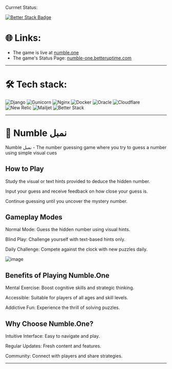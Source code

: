 Currnet Status: 

[![Better Stack Badge](https://uptime.betterstack.com/status-badges/v1/monitor/1l6ij.svg)](https://uptime.betterstack.com/?utm_source=status_badge)

# 🌐 Links:
- The game is live at [numble.one](https://numble.one "Numble.one")
- The game's Status Page: [numble-one.betteruptime.com](https://numble-one.betteruptime.com/ "Status Page")

---

# 🛠️ Tech stack: 

![Django](https://img.shields.io/badge/django-092E20?logo=django&logoColor=white)
![Gunicorn](https://img.shields.io/badge/gunicorn-298729g?logo=gunicorn&logoColor=white)
![Nginx](https://img.shields.io/badge/nginx-009639?logo=nginx&logoColor=white)
![Docker](https://img.shields.io/badge/docker-0c9cc9?logo=docker&logoColor=white)
![Oracle](https://img.shields.io/badge/Oracle-a10202?logo=oracle&logoColor=white)
![Cloudflare](https://img.shields.io/badge/Cloudflare-bf6215?logo=Cloudflare&logoColor=white)
![New Relic](https://img.shields.io/badge/new_nelic-03301b?logo=new%20relic&logoColor=white)
![Mailjet](https://img.shields.io/badge/Mailjet-7c46e8?logo=minutemailer&logoColor=white)
![Better Stack](https://img.shields.io/badge/Better_Stack-1c1c1c?logo=Better%20Stack&logoColor=white)

---

# 🔢 Numble نمبل
Numble نمبل - The number guessing game where you try to guess a number using simple visual cues

## How to Play

Study the visual or text hints provided to deduce the hidden number.

Input your guess and receive feedback on how close your guess is.

Continue guessing until you uncover the mystery number.


## Gameplay Modes

Normal Mode: Guess the hidden number using visual hints.

Blind Play: Challenge yourself with text-based hints only.

Daily Challenge: Compete against the clock with new puzzles daily.

![image](https://github.com/user-attachments/assets/e7ee2f0b-abb8-4f1a-8ca5-aab59722d6e8)



## Benefits of Playing Numble.One

Mental Exercise: Boost cognitive skills and strategic thinking.

Accessible: Suitable for players of all ages and skill levels.

Addictive Fun: Experience the thrill of solving puzzles.


## Why Choose Numble.One?

Intuitive Interface: Easy to navigate and play.

Regular Updates: Fresh content and features.

Community: Connect with players and share strategies.


---

